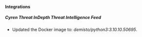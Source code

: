 #### Integrations
##### Cyren Threat InDepth Threat Intelligence Feed
- Updated the Docker image to: *demisto/python3:3.10.10.50695*.
